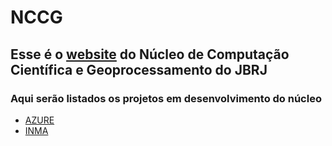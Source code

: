 # NCCG

## Esse é o [website](https://nccg.github.io/) do Núcleo de Computação Científica e Geoprocessamento do JBRJ

### Aqui serão listados os projetos em desenvolvimento do núcleo

- [AZURE](https://portal.azure.com/#home)
- [INMA](https://github.com/Projeto-BHRD-INMA)
